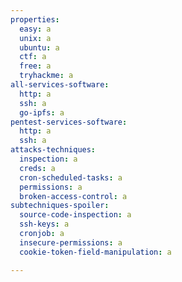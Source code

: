 ```yaml
---
properties:
  easy: a
  unix: a
  ubuntu: a
  ctf: a
  free: a
  tryhackme: a
all-services-software:
  http: a
  ssh: a
  go-ipfs: a
pentest-services-software:
  http: a
  ssh: a
attacks-techniques:
  inspection: a
  creds: a
  cron-scheduled-tasks: a
  permissions: a
  broken-access-control: a
subtechniques-spoiler:
  source-code-inspection: a
  ssh-keys: a
  cronjob: a
  insecure-permissions: a
  cookie-token-field-manipulation: a

---
```

